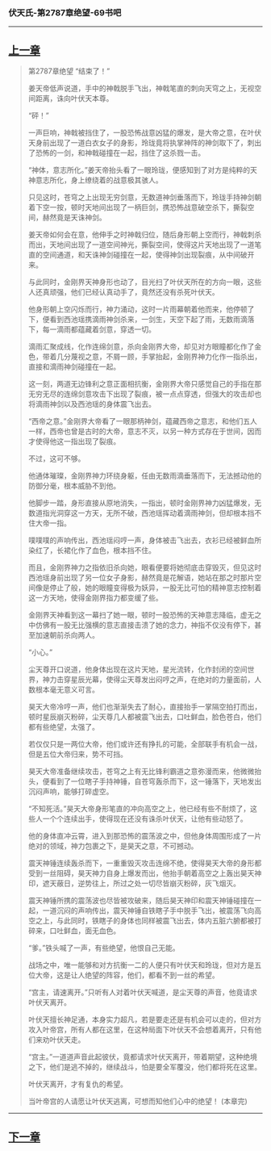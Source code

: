 ### 伏天氏-第2787章绝望-69书吧

--------
[上一章](./f10a8a5d4c1940c2021ae5c6fb488d85.md)
--------


>
>
>
>第2787章绝望
>“结束了！”
>
>姜天帝低声说道，手中的神戟脱手飞出，神戟笔直的刺向天穹之上，无视空间距离，诛向叶伏天本尊。
>
>“砰！”
>
>一声巨响，神戟被挡住了，一股恐怖战意凶猛的爆发，是大帝之意，在叶伏天身前出现了一道白衣女子的身影，玲珑竟将执掌神阵的神剑取下了，刺出了恐怖的一剑，和神戟碰撞在一起，挡住了这杀戮一击。
>
>“神体，意志所化。”姜天帝抬头看了一眼玲珑，便感知到了对方是纯粹的天神意志所化，身上缭绕着的战意极其骇人。
>
>只见这时，苍穹之上出现无穷剑意，无数道神剑垂落而下，玲珑手持神剑朝着下空一按，顿时天地间出现了一柄巨剑，携恐怖战意破空杀下，撕裂空间，赫然竟是天诛神剑。
>
>姜天帝如何会在意，他伸手之时神戟归位，随后身形朝上空而行，神戟刺杀而出，天地间出现了一道空间神光，撕裂空间，使得这片天地出现了一道笔直的空间通道，和天诛神剑碰撞在一起，使得神剑出现裂痕，从中间破开来。
>
>与此同时，金刚界天神身形也动了，目光扫了叶伏天所在的方向一眼，这些人还真顽强，他们已经认真动手了，竟然还没有杀死叶伏天。
>
>他身形朝上空闪烁而行，神力涌动，这时一片雨幕朝着他而来，他停顿了下，便看到西池瑶携滴雨神剑杀来，一剑生，天空下起了雨，无数雨滴落下，每一滴雨都蕴藏着剑意，穿透一切。
>
>滴雨汇聚成线，化作连绵剑意，杀向金刚界大帝，却见对方眼瞳都化作了金色，带着几分蔑视之意，不屑一顾，手掌抬起，金刚界神力化作一指杀出，直接和滴雨神剑碰撞在一起。
>
>这一刻，两道无边锋利之意正面相抗衡，金刚界大帝只感觉自己的手指在那无穷无尽的连绵剑意攻击下出现了裂痕，被一点点穿透，但强大的攻击却也将滴雨神剑以及西池瑶的身体震飞出去。
>
>“西帝之意。”金刚界大帝看了一眼那柄神剑，蕴藏西帝之意志，和他们五人一样，西帝也曾是古时的大帝，意志不灭，以另一种方式存在于世间，因而才使得他这一指出现了裂痕。
>
>不过，这可不够。
>
>他通体璀璨，金刚界神力环绕身躯，任由无数雨滴垂落而下，无法撼动他的防御分毫，根本威胁不到他。
>
>他脚步一踏，身形直接从原地消失，一指出，顿时金刚界神力凶猛爆发，无数道指光洞穿这一方天，无所不破，西池瑶挥动着滴雨神剑，但却根本挡不住大帝一指。
>
>噗噗噗的声响传出，西池瑶闷哼一声，身体被击飞出去，衣衫已经被鲜血所染红了，长裙化作了血色，根本挡不住。
>
>而且，金刚界神力之指依旧杀向她，眼看便要将她彻底击穿毁灭，但见这时西池瑶身前出现了另一位女子身影，赫然竟是花解语，她站在那之时那片空间像是停止了般，她的眼瞳变得极为妖异，一股无比可怕的精神意志控制着这一方天地，使得金刚界指力都变缓了些。
>
>金刚界天神看到这一幕扫了她一眼，顿时一股恐怖的天神意志降临，虚无之中仿佛有一股无比强横的意志直接击溃了她的念力，神指不仅没有停下，甚至加速朝前杀向两人。
>
>“小心。”
>
>尘天尊开口说道，他身体出现在这片天地，星光流转，化作封闭的空间世界，神力击穿星辰光幕，使得尘天尊发出闷哼之声，在绝对的力量面前，人数根本毫无意义可言。
>
>昊天大帝冷哼一声，他们也渐渐失去了耐心，直接抬手一掌隔空拍打而出，顿时星辰崩灭粉碎，尘天尊几人都被震飞出去，口吐鲜血，脸色苍白，他们都有些绝望，太强了。
>
>若仅仅只是一两位大帝，他们或许还有挣扎的可能，全部联手有机会一战，但是五位大帝归来，势不可挡。
>
>昊天大帝准备继续攻击，苍穹之上有无比锋利霸道之意弥漫而来，他微微抬头，便看到了一位瞎子手持神锤，自苍穹轰杀而下，这一锤落下，天地发出沉闷声响，能够打碎虚空。
>
>“不知死活。”昊天大帝身形笔直的冲向高空之上，他已经有些不耐烦了，这些人一个个连续出手，使得现在还没有诛杀叶伏天，让他有些动怒了。
>
>他的身体直冲云霄，进入到那恐怖的震荡波之中，但他身体周围形成了一片绝对的领域，神力包裹之下，是昊天之意，不可撼动。
>
>震天神锤连续轰杀而下，一重重毁灭攻击连绵不绝，使得昊天大帝的身形都受到一丝阻碍，昊天神力自身上爆发而出，他抬手朝着高空之上轰出昊天神印，遮天蔽日，逆势往上，所过之处一切尽皆崩灭粉碎，灰飞烟灭。
>
>震天神锤所携的震荡波也尽皆被攻破来，随后昊天神印和震天神锤碰撞在一起，一道沉闷的声响传出，震天神锤自铁瞎子手中脱手飞出，被震荡飞向高空之上，与此同时，铁瞎子的身体也同样被震飞出去，体内五脏六腑都被打碎来，口吐鲜血，面无血色。
>
>“爹。”铁头喊了一声，有些绝望，他恨自己无能。
>
>战场之中，唯一能够和对方抗衡一二的人便只有叶伏天和玲珑，但对方是五位大帝，这是让人绝望的阵容，他们，都看不到一丝的希望。
>
>“宫主，请速离开。”只听有人对着叶伏天喊道，是尘天尊的声音，他竟请求叶伏天离开。
>
>叶伏天擅长神足通，本身实力超凡，若是要走还是有机会可以走的，但对方攻入叶帝宫，所有人都在这里，在这种局面下叶伏天不会想着离开，只有他们来劝叶伏天走。
>
>“宫主。”一道道声音此起彼伏，竟都请求叶伏天离开，带着期望，这种绝境之下，他们是逃不掉的，继续战斗，怕是要全军覆没，他们都将死在这里。
>
>叶伏天离开，才有复仇的希望。
>
>当叶帝宫的人请愿让叶伏天逃离，可想而知他们心中的绝望！
>(本章完)
>
>

--------
[下一章](./55c67d2e5e99f4184eed4cf78f7af4d2.md)
--------

